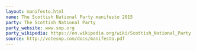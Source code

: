 ```yaml
---
layout: manifesto.html
name: The Scottish National Party manifesto 2015
party: The Scottish National Party
party_website: www.snp.org
party_wikipedia: https://en.wikipedia.org/wiki/Scottish_National_Party
source: http://votesnp.com/docs/manifesto.pdf
---
```

